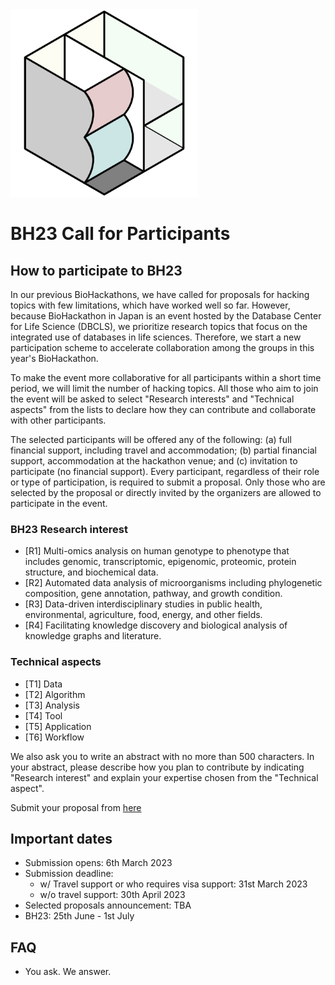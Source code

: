 <img src="./images/biohackathon.png" width="300" height="300">

# BH23 Call for Participants

## How to participate to BH23

In our previous BioHackathons, we have called for proposals for hacking topics with few limitations, which have worked well so far. However, because BioHackathon in Japan is an event hosted by the Database Center for Life Science (DBCLS), we prioritize research topics that focus on the integrated use of databases in life sciences. Therefore, we start a new participation scheme to accelerate collaboration among the groups in this year's BioHackathon.

To make the event more collaborative for all participants within a short time period, we will limit the number of hacking topics. All those who aim to join the event will be asked to select "Research interests" and "Technical aspects" from the lists to declare how they can contribute and collaborate with other participants.

The selected participants will be offered any of the following: (a) full financial support, including travel and accommodation; (b) partial financial support, accommodation at the hackathon venue; and (c) invitation to participate (no financial support). Every participant, regardless of their role or type of participation, is required to submit a proposal. Only those who are selected by the proposal or directly invited by the organizers are allowed to participate in the event.

### BH23 Research interest

- [R1] Multi-omics analysis on human genotype to phenotype that includes genomic, transcriptomic, epigenomic, proteomic, protein structure, and biochemical data.
- [R2] Automated data analysis of microorganisms including phylogenetic composition, gene annotation, pathway, and growth condition.
- [R3] Data-driven interdisciplinary studies in public health, environmental, agriculture, food, energy, and other fields.
- [R4] Facilitating knowledge discovery and biological analysis of knowledge graphs and literature.

### Technical aspects

- [T1] Data
- [T2] Algorithm
- [T3] Analysis
- [T4] Tool
- [T5] Application
- [T6] Workflow

We also ask you to write an abstract with no more than 500 characters. In your abstract, please describe how you plan to contribute by indicating "Research interest" and explain your expertise chosen from the "Technical aspect".

Submit your proposal from [here](https://docs.google.com/forms/d/e/1FAIpQLSfTd8X_QU49lcbJ0ZnqutnjJWhyccSnT5X94MRrqL5Qm56Dhg/viewform)

## Important dates

- Submission opens: 6th March 2023
- Submission deadline:
  - w/ Travel support or who requires visa support: 31st March 2023
  - w/o travel support: 30th April 2023
- Selected proposals announcement: TBA
- BH23: 25th June - 1st July

## FAQ

- You ask. We answer.
